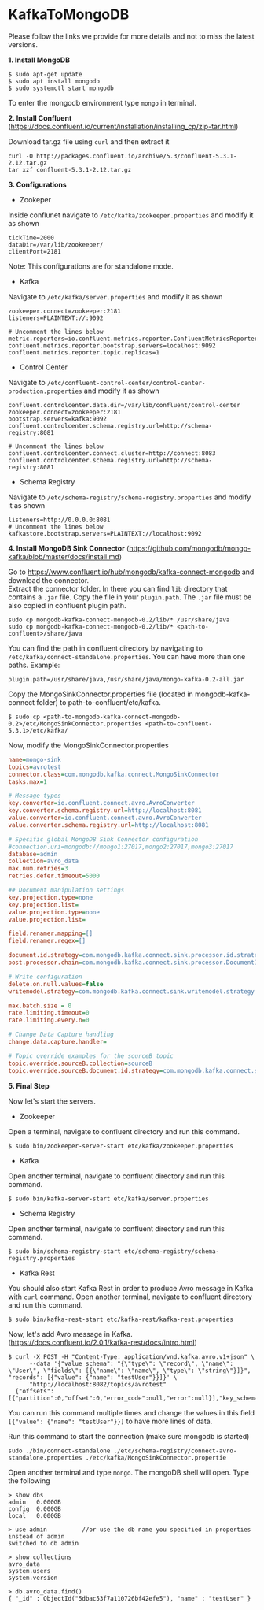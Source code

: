 # KafkaToMongoDB
Please follow the links we provide for more details and not to miss the latest versions. 

**1. Install MongoDB**

```
$ sudo apt-get update
$ sudo apt install mongodb
$ sudo systemctl start mongodb
```
To enter the mongodb environment type `mongo` in terminal.

**2. Install Confluent** (https://docs.confluent.io/current/installation/installing_cp/zip-tar.html)

Download tar.gz file using `curl` and then extract it  
```
curl -O http://packages.confluent.io/archive/5.3/confluent-5.3.1-2.12.tar.gz
tar xzf confluent-5.3.1-2.12.tar.gz
```

**3. Configurations**

- Zookeper  

Inside conflunet navigate to `/etc/kafka/zookeeper.properties` and modify it as shown
```
tickTime=2000
dataDir=/var/lib/zookeeper/
clientPort=2181
```
Note: This configurations are for standalone mode.

- Kafka  

Navigate to `/etc/kafka/server.properties` and modify it as shown
```
zookeeper.connect=zookeeper:2181
listeners=PLAINTEXT://:9092

# Uncomment the lines below
metric.reporters=io.confluent.metrics.reporter.ConfluentMetricsReporter
confluent.metrics.reporter.bootstrap.servers=localhost:9092
confluent.metrics.reporter.topic.replicas=1
```

- Control Center

Navigate to `/etc/confluent-control-center/control-center-production.properties` and modify it as shown
```
confluent.controlcenter.data.dir=/var/lib/confluent/control-center
zookeeper.connect=zookeeper:2181
bootstrap.servers=kafka:9092
confluent.controlcenter.schema.registry.url=http://schema-registry:8081

# Uncomment the lines below
confluent.controlcenter.connect.cluster=http://connect:8083
confluent.controlcenter.schema.registry.url=http://schema-registry:8081
```

- Schema Registry

Navigate to `/etc/schema-registry/schema-registry.properties` and modify it as shown
```
listeners=http://0.0.0.0:8081
# Uncomment the lines below
kafkastore.bootstrap.servers=PLAINTEXT://localhost:9092
```

**4. Install MongoDB Sink Connector** (https://github.com/mongodb/mongo-kafka/blob/master/docs/install.md)

Go to https://www.confluent.io/hub/mongodb/kafka-connect-mongodb and download the connector.  
Extract the connector folder. In there you can find `lib` directory that contains a `.jar` file. Copy the file in your `plugin.path`. The `.jar` file must be also copied in confluent plugin path. 
```
sudo cp mongodb-kafka-connect-mongodb-0.2/lib/* /usr/share/java
sudo cp mongodb-kafka-connect-mongodb-0.2/lib/* <path-to-confluent>/share/java

```

You can find the path in confluent directory by navigating to `/etc/kafka/connect-standalone.properties`.
You can have more than one paths. Example: 
```
plugin.path=/usr/share/java,/usr/share/java/mongo-kafka-0.2-all.jar
```

Copy the MongoSinkConnector.properties file (located in mongodb-kafka-connect folder) to path-to-confluent/etc/kafka.
```
$ sudo cp <path-to-mongodb-kafka-connect-mongodb-0.2>/etc/MongoSinkConnector.properties <path-to-confluent-5.3.1>/etc/kafka/
```

Now, modify the MongoSinkConnector.properties 

```ini    
name=mongo-sink
topics=avrotest
connector.class=com.mongodb.kafka.connect.MongoSinkConnector
tasks.max=1

# Message types
key.converter=io.confluent.connect.avro.AvroConverter
key.converter.schema.registry.url=http://localhost:8081
value.converter=io.confluent.connect.avro.AvroConverter
value.converter.schema.registry.url=http://localhost:8081

# Specific global MongoDB Sink Connector configuration
#connection.uri=mongodb://mongo1:27017,mongo2:27017,mongo3:27017
database=admin
collection=avro_data
max.num.retries=3
retries.defer.timeout=5000

## Document manipulation settings
key.projection.type=none
key.projection.list=
value.projection.type=none
value.projection.list=

field.renamer.mapping=[]
field.renamer.regex=[]

document.id.strategy=com.mongodb.kafka.connect.sink.processor.id.strategy.BsonOidStrategy
post.processor.chain=com.mongodb.kafka.connect.sink.processor.DocumentIdAdder

# Write configuration
delete.on.null.values=false
writemodel.strategy=com.mongodb.kafka.connect.sink.writemodel.strategy.ReplaceOneDefaultStrategy

max.batch.size = 0
rate.limiting.timeout=0
rate.limiting.every.n=0

# Change Data Capture handling
change.data.capture.handler=

# Topic override examples for the sourceB topic
topic.override.sourceB.collection=sourceB
topic.override.sourceB.document.id.strategy=com.mongodb.kafka.connect.sink.processor.id.strategy.ProvidedInValueStrategy
```

**5. Final Step**

Now let's start the servers.

- Zookeeper

Open a terminal, navigate to confluent directory and run this command. 
```
$ sudo bin/zookeeper-server-start etc/kafka/zookeeper.properties
```

- Kafka

Open another terminal, navigate to confluent directory and run this command.
```
$ sudo bin/kafka-server-start etc/kafka/server.properties
```

- Schema Registry

Open another terminal, navigate to confluent directory and run this command.
```
$ sudo bin/schema-registry-start etc/schema-registry/schema-registry.properties
```

- Kafka Rest

You should also start Kafka Rest in order to produce Avro message in Kafka with `curl` command.
Open another terminal, navigate to confluent directory and run this command.
```
$ sudo bin/kafka-rest-start etc/kafka-rest/kafka-rest.properties
```

Now, let's add Avro message in Kafka. (https://docs.confluent.io/2.0.1/kafka-rest/docs/intro.html)

```
$ curl -X POST -H "Content-Type: application/vnd.kafka.avro.v1+json" \
      --data '{"value_schema": "{\"type\": \"record\", \"name\": \"User\", \"fields\": [{\"name\": \"name\", \"type\": \"string\"}]}", "records": [{"value": {"name": "testUser"}}]}' \
      "http://localhost:8082/topics/avrotest"
  {"offsets":[{"partition":0,"offset":0,"error_code":null,"error":null}],"key_schema_id":null,"value_schema_id":21}
```
You can run this command multiple times and change the values in this field `[{"value": {"name": "testUser"}}]` to have more lines of data.

Run this command to start the connection (make sure mongodb is started)
```
sudo ./bin/connect-standalone ./etc/schema-registry/connect-avro-standalone.properties ./etc/kafka/MongoSinkConnector.propertie
```
Open another terminal and type `mongo`. The mongoDB shell will open. Type the following
```
> show dbs
admin   0.000GB
config  0.000GB
local   0.000GB

> use admin          //or use the db name you specified in properties instead of admin
switched to db admin

> show collections 
avro_data
system.users
system.version

> db.avro_data.find()
{ "_id" : ObjectId("5dbac53f7a110726bf42efe5"), "name" : "testUser" }
```
